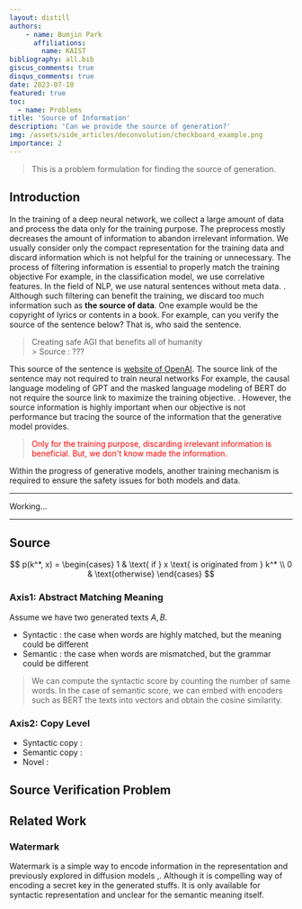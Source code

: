 ```yaml
---
layout: distill
authors: 
    - name: Bumjin Park
      affiliations:
        name: KAIST
bibliography: all.bib
giscus_comments: true
disqus_comments: true
date: 2023-07-10
featured: true
toc:
  - name: Problems
title: 'Source of Information'
description: 'Can we provide the source of generation?'
img: /assets/side_articles/deconvolution/checkboard_example.png
importance: 2 
---
```


> This is a problem formulation for finding the source of generation. 

## Introduction 


In the training of a deep neural network, we collect a large amount of data and process the data only for the training purpose. 
The preprocess mostly decreases the amount of information to abandon irrelevant information. We usually consider only the compact representation for the training data and discard information which is not helpful for the training or unnecessary. The process of filtering information is essential to properly match the training objective <d-footnote> For example, in the classification model, we use correlative features. In the field of NLP, we use natural sentences without meta data. </d-footnote>. Although such filtering can benefit the training, we discard too much information such as **the source of data**. One example would be the copyright of lyrics or contents in a book. For example, can you verify the source of the sentence below? That is, who said the sentence.
> Creating safe AGI that benefits all of humanity  <br> > Source : ???

This source of the sentence is [website of OpenAI](https://openai.com/). The source link of the sentence may not required to train neural networks <d-footnote> For example, the causal language modeling of GPT<d-cite key="brown2020language"/> and the masked language modeling of BERT do not require the source link to maximize the training objective. </d-footnote>. However, the source information is highly important when our objective is not performance but tracing the source of the information that the generative model provides. 

> <text style="color:red"> Only for the training purpose, discarding irrelevant information is beneficial. But, we don't know made the information.  </text>

Within the progress of generative models, another training mechanism is required to ensure the safety issues for both models and data. 



---
Working...

---

## Source 

$$
p(k^*, x) = 
\begin{cases}
  1 & \text{ if } x \text{ is originated from  } k^* \\
  0 & \text{otherwise}
\end{cases}
$$


### Axis1: Abstract Matching Meaning 

Assume we have two generated texts $A, B$.

* Syntactic : the case when words are highly matched, but the meaning could be different
* Semantic  : the case when words are mismatched, but the grammar could be different

> We can compute the syntactic score by counting the number of same words. In the case of semantic score, we can embed with encoders such as BERT<d-cite key="devlin2018bert"/> the texts into vectors and obtain the cosine similarity. 

### Axis2: Copy Level

* Syntactic copy : 
* Semantic copy : 
* Novel : 




## Source Verification Problem 





## Related Work 


### Watermark

Watermark is a simple way to encode information in the representation and previously explored in diffusion models <d-cite key="fernandez2023stable"/>,<d-cite key="wen2023tree"/>. Although it is compelling way of encoding a secret key in the generated stuffs. It is only available for syntactic representation and unclear for the semantic meaning itself. 
